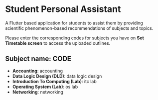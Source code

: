 # Student Personal Assistant

A Flutter based application for students to assist them by providing scientific phenomenon-based recommendations of subjects and topics.

Please enter the corresponding codes for subjects you have on **Set Timetable screen** to access the uploaded outlines.
## Subject name: CODE
- **Accounting**: accounting
- **Data Logic Design (DLD)**: data logic design
- **Introduction To Computing (Lab)**: itc lab
- **Operating System (Lab)**: os lab
- **Networking**: networking

<!-- A few resources to get you started if this is your first Flutter project:

- [Lab: Write your first Flutter app](https://docs.flutter.dev/get-started/codelab)
- [Cookbook: Useful Flutter samples](https://docs.flutter.dev/cookbook)

For help getting started with Flutter development, view the
[online documentation](https://docs.flutter.dev/), which offers tutorials,
samples, guidance on mobile development, and a full API reference. -->
